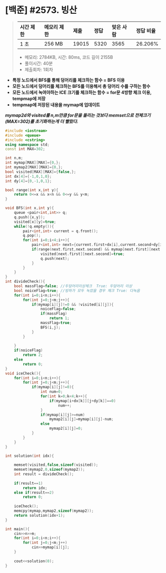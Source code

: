 

# [백준] #2573. 빙산

> [문제]: https://www.acmicpc.net/problem/2573
>
> | 시간 제한 | 메모리 제한 | 제출  | 정답 | 맞은 사람 | 정답 비율 |
> | :-------- | :---------- | :---- | :--- | :-------- | :-------- |
> | 1 초      | 256 MB      | 19015 | 5320 | 3565      | 26.206%   |
>
> - 메모리: 2784KB, 시간: 80ms, 코드 길이 2155B
> - 풀이시간: 40분 
> - 제출회차: 1회차

- **특정 노드에서 BFS를 통해 덩어리를 체크하는 함수 = BFS 이용**
- **모든 노드에서 덩어리를 체크하는 BFS를 이용해서 총 덩어리 수를 구하는 함수**
- **모든 노드에서 녹여야하는 ICE 크기를 체크하는 함수 = for문 4방향 체크 이용, tempmap에 저장**
- **tempmap에 저장된 내용을 mymap에 업데이트**





***mymap2d와 visited를 n,m만큼 for문을 돌리는 것보다 memset으로 전체크기(MAX=302)를 초기화하는게 더 빨랐다.***



``` c++
#include <iostream>
#include <queue>
#include <cstring>
using namespace std;
const int MAX=302;

int n,m;
int mymap[MAX][MAX]={0,};
int mymap2[MAX][MAX]={0,};
bool visited[MAX][MAX]={false,};
int dx[4]={-1,0,1,0};
int dy[4]={0,-1,0,1};

bool range(int x,int y){
    return 0<=x && x<n && 0<=y && y<m;
}

void BFS(int x,int y){
    queue <pair<int,int>> q;
    q.push({x,y});
    visited[x][y]=true;
    while(!q.empty()){
        pair<int,int> current = q.front();
        q.pop();
        for(int i=0;i<4;i++){
            pair<int,int> next={current.first+dx[i],current.second+dy[i]};
            if(range(next.first,next.second) && mymap[next.first][next.second]!=0 && !visited[next.first][next.second]){
                visited[next.first][next.second]=true;
                q.push(next);
            }
        }
    }
}
int divideCheck(){
    bool massFlag=false; //두덩어리이상체크  True: 두덩어리 이상
    bool noiceFlag=true; //빙하가 모두 녹았을 경우 체크 True: 다녹음
    for(int i=0;i<n;i++){
        for(int j=0;j<m;j++){
            if(mymap[i][j]!=0 && !visited[i][j]){
                noiceFlag=false;
                if(massFlag)
                    return 1;
                massFlag=true;
                BFS(i,j);
            }
        }
        
    }
    if(noiceFlag)
        return 2;
    else
        return 0;
}
void iceCheck(){
    for(int i=0;i<n;i++){
        for(int j=0;j<m;j++){
            if(mymap[i][j]!=0){
                int num=0;
                for(int k=0;k<4;k++){
                    if(mymap[i+dx[k]][j+dy[k]]==0)
                        num++;
                }
                if(mymap[i][j]>=num)
                    mymap2[i][j]=mymap[i][j]-num;
                else
                    mymap2[i][j]=0;
            }
        }
    }
}

int solution(int idx){
    
    memset(visited,false,sizeof(visited));
    memset(mymap2,0,sizeof(mymap2));
    int result = divideCheck();
    
    if(result==1)
        return idx;
    else if(result==2)
        return 0;
    
    iceCheck();
    memcpy(mymap,mymap2,sizeof(mymap2));
    return solution(idx+1);
}

int main(){
    cin>>n>>m;
    for(int i=0;i<n;i++){
        for(int j=0;j<m;j++)
            cin>>mymap[i][j];
    }
    
    cout<<solution(0);
}

```

